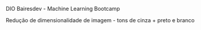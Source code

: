 DIO Bairesdev - Machine Learning Bootcamp

Redução de dimensionalidade de imagem - tons de cinza + preto e branco
